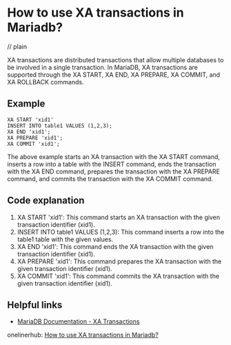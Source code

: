 # How to use XA transactions in Mariadb?
// plain

XA transactions are distributed transactions that allow multiple databases to be involved in a single transaction. In MariaDB, XA transactions are supported through the XA START, XA END, XA PREPARE, XA COMMIT, and XA ROLLBACK commands.

## Example

```
XA START 'xid1'
INSERT INTO table1 VALUES (1,2,3);
XA END 'xid1';
XA PREPARE 'xid1';
XA COMMIT 'xid1';
```

The above example starts an XA transaction with the XA START command, inserts a row into a table with the INSERT command, ends the transaction with the XA END command, prepares the transaction with the XA PREPARE command, and commits the transaction with the XA COMMIT command.

## Code explanation


1. XA START 'xid1': This command starts an XA transaction with the given transaction identifier (xid1).
2. INSERT INTO table1 VALUES (1,2,3): This command inserts a row into the table1 table with the given values.
3. XA END 'xid1': This command ends the XA transaction with the given transaction identifier (xid1).
4. XA PREPARE 'xid1': This command prepares the XA transaction with the given transaction identifier (xid1).
5. XA COMMIT 'xid1': This command commits the XA transaction with the given transaction identifier (xid1).

## Helpful links

- [MariaDB Documentation - XA Transactions](https://mariadb.com/kb/en/library/xa-transactions/)

onelinerhub: [How to use XA transactions in Mariadb?](https://onelinerhub.com/mariadb/how-to-use-xa-transactions-in-mariadb)